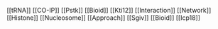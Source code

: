 [[tRNA]]
[[CO-IP]]
[[Pstk]]
[[Bioid]]
[[Kti12]]
[[Interaction]]
[[Network]]
[[Histone]]
[[Nucleosome]]
[[Approach]]
[[Sgiv]]
[[Bioid]]
[[Icp18]]
